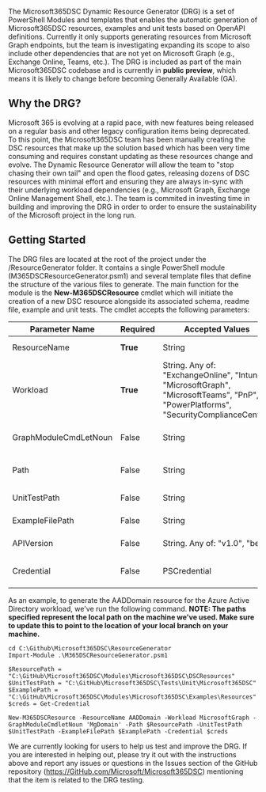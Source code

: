 The Microsoft365DSC Dynamic Resource Generator (DRG) is a set of PowerShell Modules and templates that enables the automatic generation of Microsoft365DSC resources, examples and unit tests based on OpenAPI definitions. Currently it only supports generating resources from Microsoft Graph endpoints, but the team is investigating expanding its scope to also include other dependencies that are not yet on Microsoft Graph (e.g., Exchange Online, Teams, etc.). The DRG is included as part of the main Microsoft365DSC codebase and is currently in **public preview**, which means it is likely to change before becoming Generally Available (GA).

## Why the DRG?

Microsoft 365 is evolving at a rapid pace, with new features being released on a regular basis and other legacy configuration items being deprecated. To this point, the Microsoft365DSC team has been manually creating the DSC resources that make up the solution based which has been very time consuming and requires constant updating as these resources change and evolve. The Dynamic Resource Generator will allow the team to "stop chasing their own tail" and open the flood gates, releasing dozens of DSC resources with minimal effort and ensuring they are always in-sync with their underlying workload dependencies (e.g., Microsoft Graph, Exchange Online Management Shell, etc.). The team is commited in investing time in building and improving the DRG in order to order to ensure the sustainability of the Microsoft project in the long run.

## Getting Started

The DRG files are located at the root of the project under the /ResourceGenerator folder. It contains a single PowerShell module (M365DSCResourceGenerator.psm1) and several template files that define the structure of the various files to generate. The main function for the module is the **New-M365DSCResource** cmdlet which will initiate the creation of a new DSC resource alongside its associated schema, readme file, example and unit tests. The cmdlet accepts the following parameters:

|Parameter Name|Required|Accepted Values|Description|
---|---|---|---|
|ResourceName|**True**|String|The name of the resource to be generated. E.g., AADDomain, IntuneResourcex, etc.|
|Workload|**True**|String. Any of: "ExchangeOnline", "Intune", "MicrosoftGraph", "MicrosoftTeams", "PnP", "PowerPlatforms", "SecurityComplianceCenter"|The name of the Microsoft 365 workload associated with the resource to be generated|
|GraphModuleCmdLetNoun|False|String|The noun part of the cmdlet associated with the resource. E.g., for the AADDomain resource, the associated cmdlets is Get-MgDomain. Therefore the value for this property is 'MgDomain'.|
|Path|False|String|Local path to the root DSCResources folder where all the DSC Resources are being stored (e.g., C:\Github\Microsoft365DSC\Modules\Microsoft365DSC\DSCResources)|
|UnitTestPath|False|String|Local path to the root of the unit test folder (e.g., C:\GitHub\Microsoft365DSC\Tests\Unit\Microsoft365DSC)|
|ExampleFilePath|False|String|Local path to the root of the examples Ressources' folder (e.g. C:\GitHub\Microsoft365DSC\Modules\Microsoft365DSC\Examples\Resources)|
|APIVersion|False|String. Any of: "v1.0", "beta"|Represents what version of the Microsoft Graph APIs to use. Should use 'v1.0' whenever possible.|
|Credential|False|PSCredential|Credentials of a Microsoft 365 account that will be used to take a snapshot of the resource to be generated from a given tenant. This is used to generate the examples. **Use a test tenant**.|

As an example, to generate the AADDomain resource for the Azure Active Directory workload, we've run the following command. **NOTE: The paths specified represent the local path on the machine we've used. Make sure to update this to point to the location of your local branch on your machine.**

```
cd C:\Github\Microsoft365DSC\ResourceGenerator
Import-Module .\M365DSCResourceGenerator.psm1

$ResourcePath = "C:\GitHub\Microsoft365DSC\Modules\Microsoft365DSC\DSCResources"
$UnitTestPath = "C:\GitHub\Microsoft365DSC\Tests\Unit\Microsoft365DSC"
$ExamplePath = "C:\GitHub\Microsoft365DSC\Modules\Microsoft365DSC\Examples\Resources"
$creds = Get-Credential

New-M365DSCResource -ResourceName AADDomain -Workload MicrosoftGraph -GraphModuleCmdletNoun 'MgDomain' -Path $ResourcePath -UnitTestPath $UnitTestPath -ExampleFilePath $ExamplePath -Credential $creds
```

We are currently looking for users to help us test and improve the DRG. If you are interested in helping out, please try it out with the instructions above and report any issues or questions in the Issues section of the GitHub repository (https://GitHub.com/Microsoft/Microsoft365DSC) mentioning that the item is related to the DRG testing. 
